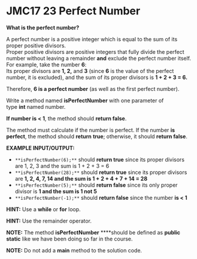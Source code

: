 # JMC17 23 Perfect Number

**What is the perfect number?**

A perfect number is a positive integer which is equal to the sum of its proper positive divisors.   
Proper positive divisors are positive integers that fully divide the perfect number without leaving a remainder **and** exclude the perfect number itself.  
For example, take the number **6**:   
Its proper divisors are **1, 2,** and **3** (since **6** is the value of the perfect number, it is excluded), and the sum of its proper divisors is **1 + 2 + 3 = 6.** 

Therefore, **6 is a perfect number** (as well as the first perfect number).

Write a method named **isPerfectNumber** with one parameter of type **int** named number. 

**If number is < 1**, the method should **return false**.

The method must calculate if the number is perfect. If the number **is perfect**, the method should **return** **true**; otherwise, it should **return false**.


**EXAMPLE INPUT/OUTPUT:**

- `**isPerfectNumber(6);**` should **return true** since its proper divisors are 1, 2, 3 and the sum is 1 + 2 + 3 = 6
- `**isPerfectNumber(28);**` should **return true** since its proper divisors are **1, 2, 4, 7, 14 and the sum is 1 + 2 + 4 + 7 + 14 = 28**
- `**isPerfectNumber(5);**` should **return false** since its only proper divisor is **1 and the sum is 1 not 5**
- `**isPerfectNumber(-1);**` should **return false** since the number **is < 1**


**HINT:** Use a **while** or **for** loop.

**HINT:** Use the remainder operator.

**NOTE:** The method **isPerfectNumber** **​**should be defined as **public static** like we have been doing so far in the course.

**NOTE:** Do not add a **main** method to the solution code.
